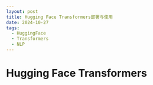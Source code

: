 ```yaml
---
layout: post
title: Hugging Face Transformers部署与使用
date: 2024-10-27
tags:
  - HuggingFace
  - Transformers
  - NLP
---
```


# Hugging Face Transformers